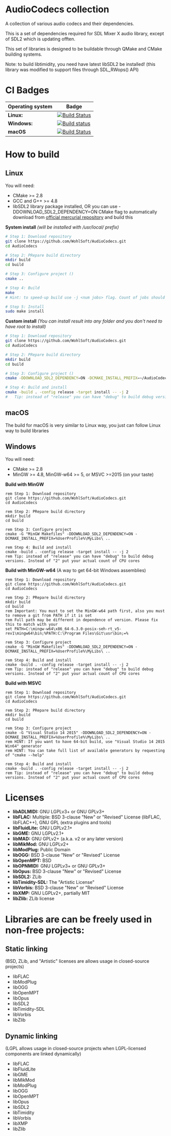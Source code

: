 # AudioCodecs collection

A collection of various audio codecs and their dependencies.

This is a set of dependencies required for SDL Mixer X audio library, except of SDL2 which is updating offten.

This set of libraries is designed to be buildable through QMake and CMake building systems.

Note: to build libtimidity, you need have latest libSDL2 be installed! (this library was modified to support files through SDL_RWops() API)

# CI Badges

| Operating system | Badge |
|-------------|--------------------|
| **Linux:** | [![Build Status](https://semaphoreci.com/api/v1/wohlstand/audiocodecs/branches/master/shields_badge.svg)](https://semaphoreci.com/wohlstand/audiocodecs) |
| **Windows:** | [![Build status](https://ci.appveyor.com/api/projects/status/fjmpe4luqbll8x6l?svg=true)](https://ci.appveyor.com/project/Wohlstand/audiocodecs) |
| **macOS** | [![Build Status](https://travis-ci.org/WohlSoft/AudioCodecs.svg?branch=master)](https://travis-ci.org/WohlSoft/AudioCodecs) |

# How to build

## Linux
You will need:
* CMake >= 2.8
* GCC and G++ >= 4.8
* libSDL2 library package installed, OR you can use -DDOWNLOAD_SDL2_DEPENDENCY=ON CMake flag to automatically download from [official mercurial repository](https://hg.libsdl.org/SDL/) and build this

**System install** _(will be installed with /usr/local/ prefix)_
```bash
# Step 1: Download repository
git clone https://github.com/WohlSoft/AudioCodecs.git
cd AudioCodecs

# Step 2: PRepare build directory
mkdir build
cd build

# Step 3: Configure project ()
cmake ..

# Step 4: Build
make
# Hint: to speed-up build use -j <num jobs> flag. Count of jobs should be equal number of CPU cores

# Step 5: Install
sudo make install
```

**Custom install** _(You can install result into any folder and you don't need to have root to install)_
```bash
# Step 1: Download repository
git clone https://github.com/WohlSoft/AudioCodecs.git
cd AudioCodecs

# Step 2: PRepare build directory
mkdir build
cd build

# Step 3: Configure project ()
cmake -DDOWNLOAD_SDL2_DEPENDENCY=ON -DCMAKE_INSTALL_PREFIX=~/AudioCodecs/ ..

# Step 4: Build and install
cmake -build . -config release -target install -- -j 2
#   Tip: instead of "release" you can have "debug" to build debug versions. Instead of "2" put your actual count of CPU cores
```

## macOS
The build for macOS is very similar to Linux way, you just can follow Linux way to build libraries

## Windows
You will need:
* CMake >= 2.8
* MinGW >= 4.8, MinGW-w64 >= 5, or MSVC >=2015 (on your taste)

**Build with MinGW**
```winbatch
rem Step 1: Download repository
git clone https://github.com/WohlSoft/AudioCodecs.git
cd AudioCodecs

rem Step 2: PRepare build directory
mkdir build
cd build

rem Step 3: Configure project
cmake -G "MinGW Makefiles" -DDOWNLOAD_SDL2_DEPENDENCY=ON -DCMAKE_INSTALL_PREFIX=%UserProfile%\MyLibs\ ..

rem Step 4: Build and install
cmake -build . -config release -target install -- -j 2
rem Tip: instead of "release" you can have "debug" to build debug versions. Instead of "2" put your actual count of CPU cores
```

**Build with MinGW-w64** (A way to get 64-bit Windows assemblies)
```winbatch
rem Step 1: Download repository
git clone https://github.com/WohlSoft/AudioCodecs.git
cd AudioCodecs

rem Step 2: PRepare build directory
mkdir build
cd build
rem Important: You must to set the MinGW-w64 path first, also you must to remove a git from PATH if it is set
rem Full path may be different in dependence of version. Please fix this to match with your
set PATH=C:\mingw-w64\x86_64-6.3.0-posix-seh-rt_v5-rev1\mingw64\bin;%PATH:C:\Program Files\Git\usr\bin;=%

rem Step 3: Configure project
cmake -G "MinGW Makefiles" -DDOWNLOAD_SDL2_DEPENDENCY=ON -DCMAKE_INSTALL_PREFIX=%UserProfile%\MyLibs\ ..

rem Step 4: Build and install
cmake -build . -config release -target install -- -j 2
rem Tip: instead of "release" you can have "debug" to build debug versions. Instead of "2" put your actual count of CPU cores
```

**Build with MSVC**
```winbatch
rem Step 1: Download repository
git clone https://github.com/WohlSoft/AudioCodecs.git
cd AudioCodecs

rem Step 2: PRepare build directory
mkdir build
cd build

rem Step 3: Configure project
cmake -G "Visual Studio 14 2015" -DDOWNLOAD_SDL2_DEPENDENCY=ON -DCMAKE_INSTALL_PREFIX=%UserProfile%\MyLibs\ ..
rem HINT: If you want to have 64-bit build, use "Visual Studio 14 2015 Win64" generator
rem HINT: You can take full list of available generators by requesting of "cmake --help"

rem Step 4: Build and install
cmake -build . -config release -target install -- -j 2
rem Tip: instead of "release" you can have "debug" to build debug versions. Instead of "2" put your actual count of CPU cores
```


# Licenses
* **libADLMIDI:** GNU LGPLv3+ or GNU GPLv3+
* **libFLAC:** Multiple: BSD 3-clause "New" or "Revised" License (libFLAC, libFLAC++), GNU GPL (extra plugins and tools)
* **libFluidLite:** GNU LGPLv2.1+
* **libGME:** GNU LGPLv2.1+
* **libMAD:** GNU GPLv2+ (a.k.a. v2 or any later version)
* **libMikMod:** GNU LGPLv2+
* **libModPlug:** Public Domain
* **libOGG:** BSD 3-clause "New" or "Revised" License
* **libOpenMPT:** BSD
* **libOPNMIDI:** GNU LGPLv3+ or GNU GPLv3+
* **libOpus:** BSD 3-clause "New" or "Revised" License
* **libSDL2:** ZLib
* **libTimidity-SDL:** The "Artistic License"
* **libVorbis:** BSD 3-clause "New" or "Revised" License
* **libXMP:** GNU LGPLv2+, partially MIT
* **libZlib:** ZLib license

# Libraries are can be freely used in non-free projects:

## Static linking
(BSD, ZLib, and "Artistic" licenses are allows usage in closed-source projects)
* libFLAC
* libModPlug
* libOGG
* libOpenMPT
* libOpus
* libSDL2
* libTimidity-SDL
* libVorbis
* libZlib

## Dynamic linking
(LGPL allows usage in closed-source projects when LGPL-licensed components are linked dynamically)
* libFLAC
* libFluidLite
* libGME
* libMikMod
* libModPlug
* libOGG
* libOpenMPT
* libOpus
* libSDL2
* libTimidity
* libVorbis
* libXMP
* libZlib

